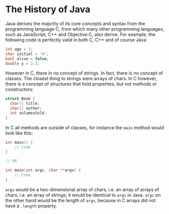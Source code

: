The History of Java
===

Java derives the majority of its core concepts and syntax from the programming language C, from which many other programming languages, such as JavaScript, C++ and Objective C, also derive. For example, the following code is perfectly valid in both C, C++ and of course Java:

```c
int age = 5;
char initial = 'H';
bool alive = false;
double y = 3.3;
```

However in C, there in no concept of strings. In fact, there is no concept of classes. The closest thing to strings were arrays of chars. In C however, there is a concept of structures that hold properties, but not methods or constructors:

```c
struct Book {
  char[] title;
  char[] author;
  int volumesSold;
}
```

In C all methods are outside of classes, for instance the `main` method would look like this:
```c
int main() {
    // Code
}

// OR

int main(int argc, char **argv) {
	// Code
}
```

`argv` would be a two-dimensional array of chars, i.e. an array of arrays of chars, i.e. an array of strings; it would be identical to `args` in Java. `argc` on the other hand would be the length of `argv`, because in C arrays did not have a `.length` property.
